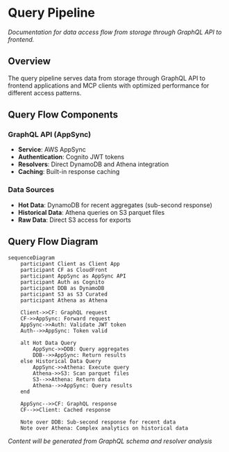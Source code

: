 # Query Pipeline

*Documentation for data access flow from storage through GraphQL API to frontend.*

## Overview

The query pipeline serves data from storage through GraphQL API to frontend applications and MCP clients with optimized performance for different access patterns.

## Query Flow Components

### GraphQL API (AppSync)
- **Service**: AWS AppSync
- **Authentication**: Cognito JWT tokens
- **Resolvers**: Direct DynamoDB and Athena integration
- **Caching**: Built-in response caching

### Data Sources
- **Hot Data**: DynamoDB for recent aggregates (sub-second response)
- **Historical Data**: Athena queries on S3 parquet files
- **Raw Data**: Direct S3 access for exports

## Query Flow Diagram

```mermaid
sequenceDiagram
    participant Client as Client App
    participant CF as CloudFront
    participant AppSync as AppSync API
    participant Auth as Cognito
    participant DDB as DynamoDB
    participant S3 as S3 Curated
    participant Athena as Athena
    
    Client->>CF: GraphQL request
    CF->>AppSync: Forward request
    AppSync->>Auth: Validate JWT token
    Auth-->>AppSync: Token valid
    
    alt Hot Data Query
        AppSync->>DDB: Query aggregates
        DDB-->>AppSync: Return results
    else Historical Data Query
        AppSync->>Athena: Execute query
        Athena->>S3: Scan parquet files
        S3-->>Athena: Return data
        Athena-->>AppSync: Query results
    end
    
    AppSync-->>CF: GraphQL response
    CF-->>Client: Cached response
    
    Note over DDB: Sub-second response for recent data
    Note over Athena: Complex analytics on historical data
```

*Content will be generated from GraphQL schema and resolver analysis*